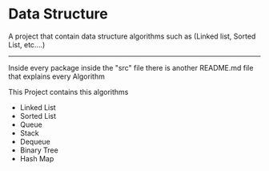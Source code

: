 # Data Structure
A project that contain data structure algorithms such as (Linked list, Sorted List, etc....)

<hr>

Inside every package inside the "src" file there is another README.md file that explains every Algorithm



This Project contains this algorithms

- Linked List
- Sorted List
- Queue
- Stack
- Dequeue
- Binary Tree
- Hash Map
